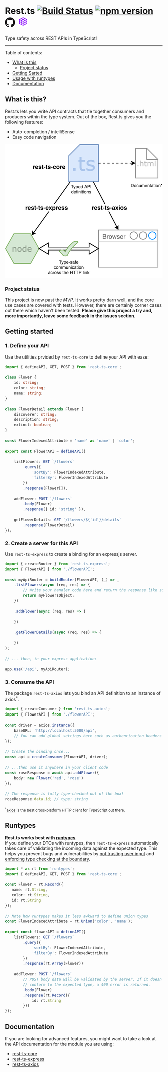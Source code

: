 # <a name="readme"></a> Rest.ts [![Build Status](https://travis-ci.org/hmil/rest.ts.svg?branch=master)](https://travis-ci.org/hmil/rest.ts) [![npm version](https://badge.fury.io/js/rest-ts-core.svg)](https://www.npmjs.com/package/rest-ts-core) [![github home](./resources/GitHub-Mark-32px.png)](https://github.com/hmil/rest.ts#readme) [![documentation](./resources/doc.png)](http://code.hmil.fr/rest.ts/index.html)

Type safety across REST APIs in TypeScript!

---

Table of contents:
- [What is this](#intro)
  - [Project status](#dev-status)
- [Getting Sarted](#getting-started)
- [Usage with runtypes](#runtypes)
- [Documentation](#documentation)

## <a name="intro"></a> What is this?

Rest.ts lets you write API contracts that tie together consumers and producers within the type system. Out of the box, Rest.ts gives you the following features:
- Auto-completion / intelliSense
- Easy code navigation

[![Overview](./resources/elevator-pitch.png)](http://code.hmil.fr/rest.ts/resources/elevator-pitch.png)

### <a name="dev-status"></a> Project status

This project is now past the _MVP_. It works pretty darn well, and the core use cases are covered with tests. However, there are certainly corner cases out there which haven't been tested. **Please give this project a try and, more importantly, leave some feedback in the issues section**.

## <a name="getting-started"></a> Getting started

### 1. Define your API

Use the utilities prvided by `rest-ts-core` to define your API with ease:

```ts
import { defineAPI, GET, POST } from 'rest-ts-core';

class Flower {
    id: string;
    color: string;
    name: string;
}

class FlowerDetail extends Flower {
    discoverer: string;
    description: string;
    extinct: boolean;
}

const FlowerIndexedAttribute = 'name' as 'name' | 'color';

export const FlowerAPI = defineAPI({
  
    listFlowers: GET `/flowers`
        .query({
            'sortBy': FlowerIndexedAttribute,
            'filterBy': FlowerIndexedAttribute
        })
        .response(Flower[]),
        
    addFlower: POST `/flowers`
        .body(Flower)
        .response({ id: 'string' }),
        
    getFlowerDetails: GET `/flowers/${'id'}/details`
        .response(FlowerDetail)
});
```

### 2. Create a server for this API

Use `rest-ts-express` to create a binding for an expressjs server.

```ts
import { createRouter } from 'rest-ts-express';
import { FlowerAPI } from './flowerAPI';

const myApiRouter = buildRouter(FlowerAPI, (_) => _
    .listFlowers(async (req, res) => {
        // Write your handler code here and return the response like so:
        return myFlowersObject;
    })
    
    .addFlower(async (req, res) => {
    
    })
    
    .getFlowerDetails(async (req, res) => {
    
    })
);

// ... then, in your express application:

app.use('/api', myApiRouter);

```

### 3. Consume the API

The package `rest-ts-axios` lets you bind an API definition to an instance of axios<sup>*</sup>.

```ts
import { createConsumer } from 'rest-ts-axios';
import { FlowerAPI } from './flowerAPI';

const driver = axios.instance({
    baseURL: 'http://localhost:3000/api',
    // You can add global settings here such as authentication headers
});

// Create the binding once...
const api = createConsumer(FlowerAPI, driver);

// ...then use it anywhere in your client code
const roseResponse = await api.addFlower({
    body: new Flower('red', 'rose')
});

// The response is fully type-checked out of the box!
roseResponse.data.id; // type: string
```

<sub><sup>*</sup>[axios](https://github.com/axios/axios) is the best cross-platform HTTP client for TypeScript out there.</sub>

## <a name="runtypes"></a> Runtypes

**Rest.ts works best with [runtypes](https://github.com/pelotom/runtypes)**.  
If you define your DTOs with runtypes, then `rest-ts-express` automatically takes care of validating the incoming data against the expected type. This helps you prevent bugs and vulnerabilities by [not trusting user input](https://www.owasp.org/index.php/Don%27t_trust_user_input) and [enforcing type checking at the boundary](https://lorefnon.tech/2018/03/25/typescript-and-validations-at-runtime-boundaries/).

```ts
import * as rt from 'runtypes';
import { defineAPI, GET, POST } from 'rest-ts-core';

const Flower = rt.Record({
   name: rt.String,
   color: rt.String,
   id: rt.String
});

// Note how runtypes makes it less awkward to define union types
const FlowerIndexedAttribute = rt.Union('color', 'name');

export const flowerAPI = defineAPI({
    listFlowers: GET `/flowers`
        .query({
            'sortBy': FlowerIndexedAttribute,
            'filterBy': FlowerIndexedAttribute
        })
        .response(rt.Array(Flower))

    addFlower: POST `/flowers`
        // POST body data will be validated by the server. If it doesn't
        // conform to the expected type, a 400 error is returned.
        .body(Flower)
        .response(rt.Record({
            id: rt.String
        }))
});
```

## <a name="documentation"></a> Documentation

If you are looking for advanced features, you might want to take a look at the API documentation for the module you are using:

- [rest-ts-core](http://code.hmil.fr/rest.ts/modules/rest_ts_core.html)
- [rest-ts-express](http://code.hmil.fr/rest.ts/modules/rest_ts_express.html)
- [rest-ts-axios](http://code.hmil.fr/rest.ts/modules/rest_ts_axios.html)
